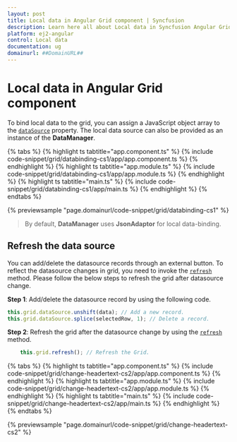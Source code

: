 ```yaml
---
layout: post
title: Local data in Angular Grid component | Syncfusion
description: Learn here all about Local data in Syncfusion Angular Grid component of Syncfusion Essential JS 2 and more.
platform: ej2-angular
control: Local data 
documentation: ug
domainurl: ##DomainURL##
---
```


# Local data in Angular Grid component

To bind local data to the grid, you can assign a JavaScript object array to the [`dataSource`](https://ej2.syncfusion.com/angular/documentation/api/grid/#datasource) property. The local data source can also be provided as an instance of the **DataManager**.

{% tabs %}
{% highlight ts tabtitle="app.component.ts" %}
{% include code-snippet/grid/databinding-cs1/app/app.component.ts %}
{% endhighlight %}
{% highlight ts tabtitle="app.module.ts" %}
{% include code-snippet/grid/databinding-cs1/app/app.module.ts %}
{% endhighlight %}
{% highlight ts tabtitle="main.ts" %}
{% include code-snippet/grid/databinding-cs1/app/main.ts %}
{% endhighlight %}
{% endtabs %}
  
{% previewsample "page.domainurl/code-snippet/grid/databinding-cs1" %}

> By default, **DataManager** uses **JsonAdaptor** for local data-binding.

## Refresh the data source

You can add/delete the datasource records through an external button. To reflect the datasource changes in grid, you need to invoke the [`refresh`](https://ej2.syncfusion.com/angular/documentation/api/grid/#refresh) method. Please follow the below steps to refresh the grid after datasource change.

**Step 1**: Add/delete the datasource record by using the following code.

```typescript
this.grid.dataSource.unshift(data); // Add a new record.
this.grid.dataSource.splice(selectedRow, 1); // Delete a record.
```

**Step 2**: Refresh the grid after the datasource change by using the [`refresh`](https://ej2.syncfusion.com/angular/documentation/api/grid/#refresh) method.

```typescript
    this.grid.refresh(); // Refresh the Grid.
```

{% tabs %}
{% highlight ts tabtitle="app.component.ts" %}
{% include code-snippet/grid/change-headertext-cs2/app/app.component.ts %}
{% endhighlight %}
{% highlight ts tabtitle="app.module.ts" %}
{% include code-snippet/grid/change-headertext-cs2/app/app.module.ts %}
{% endhighlight %}
{% highlight ts tabtitle="main.ts" %}
{% include code-snippet/grid/change-headertext-cs2/app/main.ts %}
{% endhighlight %}
{% endtabs %}
  
{% previewsample "page.domainurl/code-snippet/grid/change-headertext-cs2" %}